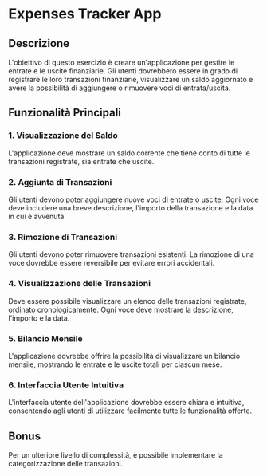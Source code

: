 # Expenses Tracker App

## Descrizione

L'obiettivo di questo esercizio è creare un'applicazione per gestire le entrate e le uscite finanziarie. Gli utenti dovrebbero essere in grado di registrare le loro transazioni finanziarie, visualizzare un saldo aggiornato e avere la possibilità di aggiungere o rimuovere voci di entrata/uscita.

## Funzionalità Principali

### 1. Visualizzazione del Saldo

L'applicazione deve mostrare un saldo corrente che tiene conto di tutte le transazioni registrate, sia entrate che uscite.

### 2. Aggiunta di Transazioni

Gli utenti devono poter aggiungere nuove voci di entrate o uscite. Ogni voce deve includere una breve descrizione, l'importo della transazione e la data in cui è avvenuta.

### 3. Rimozione di Transazioni

Gli utenti devono poter rimuovere transazioni esistenti. La rimozione di una voce dovrebbe essere reversibile per evitare errori accidentali.

### 4. Visualizzazione delle Transazioni

Deve essere possibile visualizzare un elenco delle transazioni registrate, ordinato cronologicamente. Ogni voce deve mostrare la descrizione, l'importo e la data.

### 5. Bilancio Mensile

L'applicazione dovrebbe offrire la possibilità di visualizzare un bilancio mensile, mostrando le entrate e le uscite totali per ciascun mese.

### 6. Interfaccia Utente Intuitiva

L'interfaccia utente dell'applicazione dovrebbe essere chiara e intuitiva, consentendo agli utenti di utilizzare facilmente tutte le funzionalità offerte.

## Bonus

Per un ulteriore livello di complessità, è possibile implementare la categorizzazione delle transazioni.


